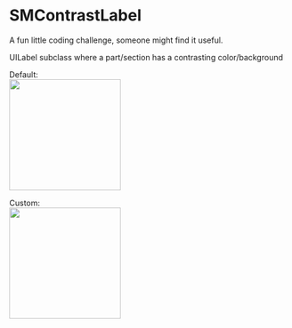 # SMContrastLabel
A fun little coding challenge, someone might find it useful.

UILabel subclass where a part/section has a contrasting color/background

Default:
<br />
<img width="200px" src="https://monosnap.com/image/pwNDpmLMU7U9eiL7DmdWdfBx5jjFJw.png">
<br />

Custom:
<br />
<img width="200px" src="https://monosnap.com/image/fzFr8Jm8HuZfLxzC346HqIVEzO73cn.png">
